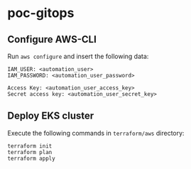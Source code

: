 # poc-gitops

## Configure AWS-CLI

Run `aws configure` and insert the following data:
```
IAM_USER: <automation_user>
IAM_PASSWORD: <automation_user_password>

Access Key: <automation_user_access_key>
Secret access key: <automation_user_secret_key>
```

## Deploy EKS cluster

Execute the following commands in `terraform/aws` directory:
```
terraform init
terraform plan
terraform apply
```